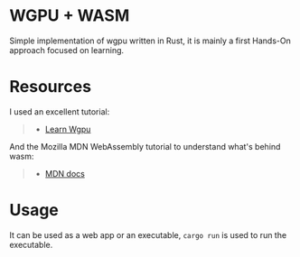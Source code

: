 # WGPU + WASM

Simple implementation of wgpu written in Rust, it is mainly a first Hands-On approach focused on learning.

# Resources

I used an excellent tutorial: 

> - [Learn Wgpu](https://sotrh.github.io/learn-wgpu/)

And the Mozilla MDN WebAssembly tutorial to understand what's behind wasm:

> - [MDN docs](https://developer.mozilla.org/en-US/docs/WebAssembly/Rust_to_wasm)


# Usage

It can be used as a web app or an executable, `cargo run` is used to run the executable.

